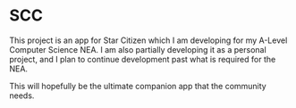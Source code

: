 # SCC

This project is an app for Star Citizen which I am developing for my A-Level Computer Science NEA.
I am also partially developing it as a personal project, and I plan to continue development past what is required for the NEA.

This will hopefully be the ultimate companion app that the community needs.
